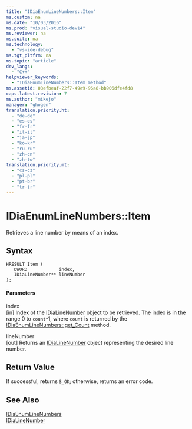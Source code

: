 ```yaml
---
title: "IDiaEnumLineNumbers::Item"
ms.custom: na
ms.date: "10/03/2016"
ms.prod: "visual-studio-dev14"
ms.reviewer: na
ms.suite: na
ms.technology: 
  - "vs-ide-debug"
ms.tgt_pltfrm: na
ms.topic: "article"
dev_langs: 
  - "C++"
helpviewer_keywords: 
  - "IDiaEnumLineNumbers::Item method"
ms.assetid: 08efbeaf-22f7-49e9-96a8-bb906dfe4fd8
caps.latest.revision: 7
ms.author: "mikejo"
manager: "ghogen"
translation.priority.ht: 
  - "de-de"
  - "es-es"
  - "fr-fr"
  - "it-it"
  - "ja-jp"
  - "ko-kr"
  - "ru-ru"
  - "zh-cn"
  - "zh-tw"
translation.priority.mt: 
  - "cs-cz"
  - "pl-pl"
  - "pt-br"
  - "tr-tr"
---
```

# IDiaEnumLineNumbers::Item
Retrieves a line number by means of an index.  
  
## Syntax  
  
```cpp#  
HRESULT Item (   
   DWORD            index,  
   IDiaLineNumber** lineNumber  
);  
```  
  
#### Parameters  
 index  
 [in] Index of the [IDiaLineNumber](../VS_debugger/idialinenumber.md) object to be retrieved. The index is in the range 0 to `count`-1, where `count` is returned by the [IDiaEnumLineNumbers::get_Count](../VS_debugger/idiaenumlinenumbers--get_count.md) method.  
  
 lineNumber  
 [out] Returns an [IDiaLineNumber](../VS_debugger/idialinenumber.md) object representing the desired line number.  
  
## Return Value  
 If successful, returns `S_OK`; otherwise, returns an error code.  
  
## See Also  
 [IDiaEnumLineNumbers](../VS_debugger/idiaenumlinenumbers.md)   
 [IDiaLineNumber](../VS_debugger/idialinenumber.md)